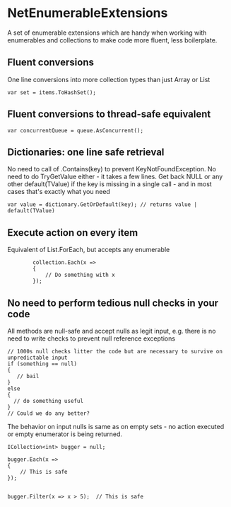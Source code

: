 # NetEnumerableExtensions

A set of enumerable extensions which are handy when working with enumerables and collections to make code more fluent, less boilerplate.

## Fluent conversions

One line conversions into more collection types than just Array or List
```
var set = items.ToHashSet();
```

## Fluent conversions to thread-safe equivalent
```
var concurrentQueue = queue.AsConcurrent();
```

## Dictionaries: one line safe retrieval
No need to call of .Contains(key) to prevent KeyNotFoundException. No need to do TryGetValue either - it takes a few lines. Get back NULL or any other default(TValue) if the key is missing in a single call - and in most cases that's exactly what you need
```
var value = dictionary.GetOrDefault(key); // returns value | default(TValue)
```

## Execute action on every item 
Equivalent of List.ForEach, but accepts any enumerable
```
        collection.Each(x =>
        {
            // Do something with x
        });

```

## No need to perform tedious null checks in your code
All methods are null-safe and accept nulls as legit input, e.g. there is no need to write checks to prevent null reference exceptions
```
// 1000s null checks litter the code but are necessary to survive on unpredictable input
if (something == null) 
{
   // bail
}
else
{
  // do something useful
}
// Could we do any better?
```
The behavior on input nulls is same as on empty sets - no action executed or empty enumerator is being returned.
```
ICollection<int> bugger = null;

bugger.Each(x =>
{
    // This is safe 
});


bugger.Filter(x => x > 5);  // This is safe 

```
